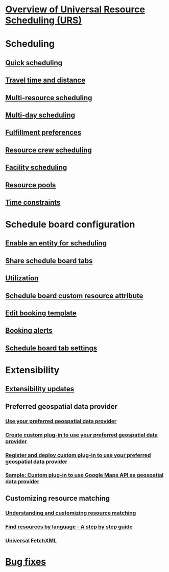 # [Overview of Universal Resource Scheduling (URS)](schedule-anything-with-universal-resource-scheduling.md)

# Scheduling
## [Quick scheduling](quick-scheduling.md)
## [Travel time and distance](schedule-travel-time.md)
## [Multi-resource scheduling](multi-resource-scheduling-requirement-groups.md)
## [Multi-day scheduling](schedule-multi-day-work.md)
## [Fulfillment preferences](fulfillment-preferences.md)
## [Resource crew scheduling](resource-crews.md)
## [Facility scheduling](facility-scheduling.md)
## [Resource pools](resource-pools.md)
## [Time constraints](schedule-time-constraints.md)

# Schedule board configuration
## [Enable an entity for scheduling](schedule-new-entity.md)
## [Share schedule board tabs](share-schedule-board-tab.md)
## [Utilization](schedule-board-utilization.md)
## [Schedule board custom resource attribute](extend-schedule-board-custom-resource-attribute.md)
## [Edit booking template](booking-template.md)
## [Booking alerts](booking-alert.md)
## [Schedule board tab settings](schedule-board-tab-settings.md)

# Extensibility
## [Extensibility updates](developer/extensibility-release-notes.md)
## Preferred geospatial data provider
### [Use your preferred geospatial data provider](developer/use-preferred-geospatial-data-provider.md)
### [Create custom plug-in to use your preferred geospatial data provider](developer/create-custom-plugin-preferred-geospatial-data-provider.md)
### [Register and deploy custom plug-in to use your preferred geospatial data provider](developer/register-deploy-custom-plugin-preferred-geospatial-data-provider.md)
### [Sample: Custom plug-in to use Google Maps API as geospatial data provider](developer/sample-custom-plugin-google-geospatial-data-provider.md)
## Customizing resource matching
### [Understanding and customizing resource matching](developer/understanding-and-customizing-resource-matching-in-urs.md)
### [Find resources by language - A step by step guide](developer/extending-urs-step-by-step.md)
### [Universal FetchXML](developer/universal-fetchxml.md)

# [Bug fixes](bug-fixes.md)